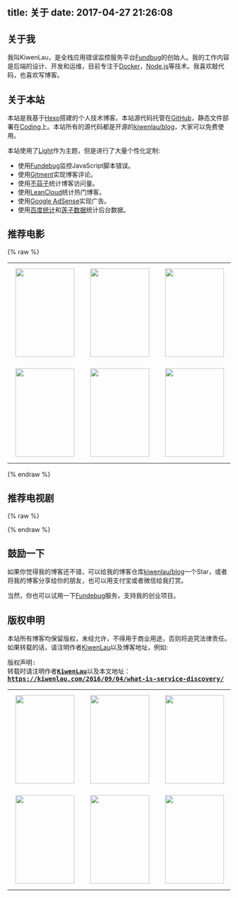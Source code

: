 title: 关于
date: 2017-04-27 21:26:08
---

## 关于我

我叫KiwenLau，是全栈应用错误监控服务平台[Fundbug](https://fundebug.com/)的创始人。我的工作内容是后端的设计、开发和运维，目前专注于[Docker](https://kiwenlau.com/tags/Docker/)，[Node.js](https://kiwenlau.com/tags/Node-js/)等技术。我喜欢敲代码，也喜欢写博客。

## 关于本站

本站是我基于[Hexo](https://hexo.io/docs/)搭建的个人技术博客。本站源代码托管在[GitHub](https://github.com)，静态文件部署在[Coding](https://coding.net)上。本站所有的源代码都是开源的[kiwenlau/blog](https://github.com/kiwenlau/blog)，大家可以免费使用。

本站使用了[Light](https://github.com/hexojs/hexo-theme-light)作为主题，但是进行了大量个性化定制:

- 使用[Fundebug](https://fundebug.com/)监控JavaScript脚本错误。
- 使用[Gitment](https://github.com/imsun/gitment)实现博客评论。
- 使用[不蒜子](http://service.ibruce.info/)统计博客访问量。
- 使用[LeanCloud](https://leancloud.cn)统计热门博客。
- 使用[Google AdSense](http://www.google.cn/adsense)实现广告。
- 使用[百度统计](http://tongji.baidu.com/)和[莲子数据](http://www.lotuseed.com/)统计后台数据。

## 推荐电影

{% raw %}
<div style="display: inline">
    <table cellspacing="0" cellpadding="4">
        <tbody>
            <tr align="center">
                <td>
                    <a href="https://movie.douban.com/subject/3205624/" title="社交网络" target="_blank ">
                        <img src="http://op9rwofuk.bkt.clouddn.com/01.png" width=133px height=200px style="margin: 10px 10px">
                    </a>
                </td>
                <td>
                    <a href="https://movie.douban.com/subject/26683290/" title="你的名字" target="_blank ">
                        <img src="http://op9rwofuk.bkt.clouddn.com/02.png" width=133px height=200px style="margin: 10px 10px">
                    </a>
                </td>
                <td>
                    <a href="https://movie.douban.com/subject/1294639/" title="勇敢的心" target="_blank ">
                        <img src="http://op9rwofuk.bkt.clouddn.com/03.png" width=133px height=200px style="margin: 10px 10px">
                    </a>
                </td>
                <td>
                    <a href="https://movie.douban.com/subject/5153254/" title="爱你，罗茜" target="_blank ">
                        <img src="http://op9rwofuk.bkt.clouddn.com/04.png" width=133px height=200px style="margin: 10px 10px">
                    </a>
                </td>
            </tr>
            <tr align="center">
                <td>
                    <a href="https://movie.douban.com/subject/6874403/" title="Begin Again" target="_blank ">
                        <img src="http://op9rwofuk.bkt.clouddn.com/05.png" width=133px height=200px style="margin: 10px 10px">
                    </a>
                </td>
                <td>
                    <a href="https://movie.douban.com/subject/21937445/" title="辩护人" target="_blank">
                        <img src="http://op9rwofuk.bkt.clouddn.com/06.png" width=133px height=200px style="margin: 10px 10px">
                    </a>
                </td>
                <td>
                    <a href="https://movie.douban.com/subject/6872936/" title="军火贩" target="_blank ">
                        <img src="http://op9rwofuk.bkt.clouddn.com/07.png" width=133px height=200px style="margin: 10px 10px">
                    </a>
                </td>
                <td>
                    <a href="https://movie.douban.com/subject/1293350/" title="两杆大烟枪" target="_blank ">
                        <img src="http://op9rwofuk.bkt.clouddn.com/08.png" width=133px height=200px style="margin: 10px 10px">
                    </a>
                </td>
            </tr>
        </tbody>
        </table>
</div>

{% endraw %}

## 推荐电视剧

{% raw %}
    <div>
        <table cellspacing="0" cellpadding="4">
            <tbody>
                <tr align="center">
                    <td>
                        <a href="https://movie.douban.com/subject/26779276/" title="偷抢拐骗" target="_blank ">
                            <img src="http://op9rwofuk.bkt.clouddn.com/tv01.jpg" width=133px height=200px style="margin: 10px 10px">
                        </a>
                    </td>
                    <td>
                        <a href="https://movie.douban.com/subject/5413527/" title="国土安全" target="_blank ">
                            <img src="http://op9rwofuk.bkt.clouddn.com/tv02.jpg" width=133px height=200px style="margin: 10px 10px">
                        </a>
                    </td>
                    <td>
                        <a href="https://movie.douban.com/subject/1419297/" title="越狱" target="_blank ">
                            <img src="http://op9rwofuk.bkt.clouddn.com/tv03.jpg" width=133px height=200px style="margin: 10px 10px">
                        </a>
                    </td>
                    <td>
                        <a href="https://movie.douban.com/subject/21371686/" title="崩腾年代" target="_blank ">
                            <img src="http://op9rwofuk.bkt.clouddn.com/tv04.jpg" width=133px height=200px style="margin: 10px 10px">
                        </a>
                    </td>
                </tr>
                <tr align="center">
                    <td>
                        <a href="https://movie.douban.com/subject/26443937/" title="随性所欲" target="_blank ">
                            <img src="http://op9rwofuk.bkt.clouddn.com/tv05.jpg" width=133px height=200px style="margin: 10px 10px">
                        </a>
                    </td>
                    <td>
                        <a href="https://movie.douban.com/subject/22232279/" title="暴君" target="_blank">
                            <img src="http://op9rwofuk.bkt.clouddn.com/tv06.jpg" width=133px height=200px style="margin: 10px 10px">
                        </a>
                    </td>
                    <td>
                        <a href="https://movie.douban.com/subject/26672659/" title="假面真情" target="_blank ">
                            <img src="http://op9rwofuk.bkt.clouddn.com/tv07.jpg" width=133px height=200px style="margin: 10px 10px">
                        </a>
                    </td>
                    <td>
                        <a href="https://movie.douban.com/subject/6037429/" title="纸牌屋" target="_blank ">
                            <img src="http://op9rwofuk.bkt.clouddn.com/tv08.jpg" width=133px height=200px style="margin: 10px 10px">
                        </a>
                    </td>
                </tr>
            </tbody>
    </div>
{% endraw %}

## 鼓励一下

如果你觉得我的博客还不错，可以给我的博客仓库[kiwenlau/blog](https://github.com/kiwenlau/blog)一个Star，或者将我的博客分享给你的朋友，也可以用支付宝或者微信给我打赏。

当然，你也可以试用一下[Fundebug](https://fundebug.com/)服务，支持我的创业项目。

## 版权申明

本站所有博客均保留版权，未经允许，不得用于商业用途，否则将追究法律责任。如果转载的话，请注明作者[KiwenLau](https://kiwenlau.com)以及博客地址，例如:

<pre >版权声明:
转载时请注明作者<b><a href="https://kiwenlau.com" target="_blank" title="KiwenLau">KiwenLau</a></b>以及本文地址：
<b><a href="https://kiwenlau.com/2016/09/04/what-is-service-discovery/" target="_blank" title="什么是服务发现？">https://kiwenlau.com/2016/09/04/what-is-service-discovery/</a></b>
</pre>

